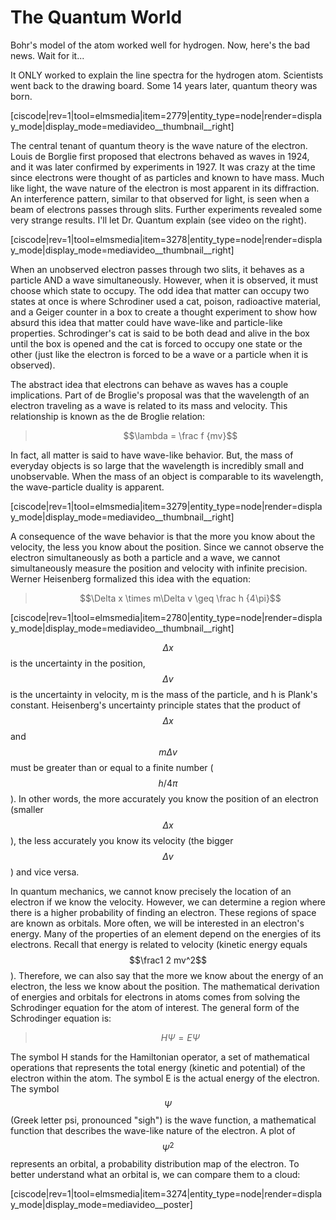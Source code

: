 <div style="float:right;margin:auto"><ebook-button title="Matter Waves" link="https://genchem.science.psu.edu/02-3-matter-waves"></ebook-button></div>


# The Quantum World

Bohr's model of the atom worked well for hydrogen.  Now, here's the bad news.  Wait for it...

It ONLY worked to explain the line spectra for the hydrogen atom.  Scientists went back to the drawing board.  Some 14 years later, quantum theory was born.

<media-video>[ciscode|rev=1|tool=elmsmedia|item=2779|entity_type=node|render=display_mode|display_mode=mediavideo__thumbnail__right]</media-video>

The central tenant of quantum theory is the wave nature of the electron.  Louis de Borglie first proposed that electrons behaved as waves in 1924, and it was later confirmed by experiments in 1927.  It was crazy at the time since electrons were thought of as particles and known to have mass.  Much like light, the wave nature of the electron is most apparent in its diffraction.  An interference pattern, similar to that observed for light, is seen when a beam of electrons passes through slits.  Further experiments revealed some very strange results.  I'll let Dr. Quantum explain (see video on the right).

<media-video>[ciscode|rev=1|tool=elmsmedia|item=3278|entity_type=node|render=display_mode|display_mode=mediavideo__thumbnail__right]</media-video>

When an unobserved electron passes through two slits, it behaves as a particle AND a wave simultaneously.  However, when it is observed, it must choose which state to occupy.  The odd idea that matter can occupy two states at once is where Schrodiner used a cat, poison, radioactive material, and a Geiger counter in a box to create a thought experiment to show how absurd this idea that matter could have wave-like and particle-like properties.  Schrodinger's cat is said to be both dead and alive in the box until the box is opened and the cat is forced to occupy one state or the other (just like the electron is forced to be a wave or a particle when it is observed).


The abstract idea that electrons can behave as waves has a couple implications.  Part of de Broglie's proposal was that the wavelength of an electron traveling as a wave is related to its mass and velocity.  This relationship is known as the de Broglie relation:

> $$\lambda = \frac f {mv}$$

In fact, all matter is said to have wave-like behavior.  But, the mass of everyday objects is so large that the wavelength is incredibly small and unobservable.  When the mass of an object is comparable to its wavelength, the wave-particle duality is apparent.

<media-video>[ciscode|rev=1|tool=elmsmedia|item=3279|entity_type=node|render=display_mode|display_mode=mediavideo__thumbnail__right]</media-video>

A consequence of the wave behavior is that the more you know about the velocity, the less you know about the position.  Since we cannot observe the electron simultaneously as both a particle and a wave, we cannot simultaneously measure the position and velocity with infinite precision.  Werner Heisenberg formalized this idea with the equation:

> $$\Delta x \times m\Delta v \geq \frac h {4\pi}$$ 

<media-video>[ciscode|rev=1|tool=elmsmedia|item=2780|entity_type=node|render=display_mode|display_mode=mediavideo__thumbnail__right]</media-video>

$$\Delta x$$ is the uncertainty in the position, $$\Delta v$$ is the uncertainty in velocity, m is the mass of the particle, and h is Plank's constant.  Heisenberg's uncertainty principle states that the product of $$\Delta x$$ and $$m \Delta v$$ must be greater than or equal to a finite number ($$h/4 \pi$$).  In other words, the more accurately you know the position of an electron (smaller $$\Delta x$$), the less accurately you know its velocity (the bigger $$\Delta v$$) and vice versa.


In quantum mechanics, we cannot know precisely the location of an electron if we know the velocity.  However, we can determine a region where there is a higher probability of finding an electron.  These regions of space are known as orbitals.  More often, we will be interested in an electron's energy.  Many of the properties of an element depend on the energies of its electrons.  Recall that energy is related to velocity (kinetic energy equals $$\frac1 2 mv^2$$).  Therefore, we can also say that the more we know about the energy of an electron, the less we know about the position. The mathematical derivation of energies and orbitals for electrons in atoms comes from solving the Schrodinger equation for the atom of interest.  The general form of the Schrodinger equation is:

> $$H\Psi = E\Psi$$

The symbol H stands for the Hamiltonian operator, a set of mathematical operations that represents the total energy (kinetic and potential) of the electron within the atom.  The symbol E is the actual energy of the electron.  The symbol $$\Psi$$ (Greek letter psi, pronounced "sigh") is the wave function, a mathematical function that describes the wave-like nature of the electron.  A plot of $$\Psi^2$$ represents an orbital, a probability distribution map of the electron.  To better understand what an orbital is, we can compare them to a cloud:

<media-video>[ciscode|rev=1|tool=elmsmedia|item=3274|entity_type=node|render=display_mode|display_mode=mediavideo__poster]</media-video>




